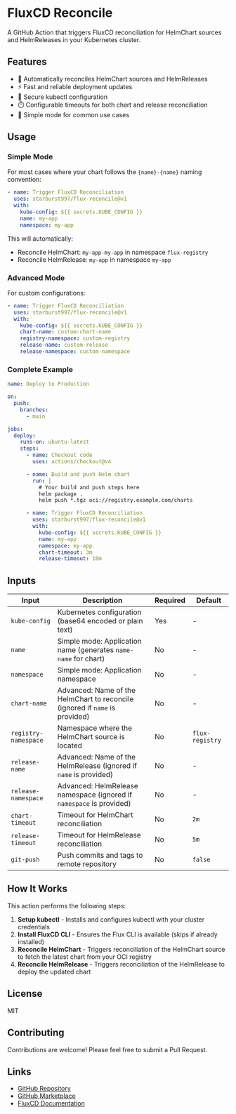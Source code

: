 # FluxCD Reconcile

A GitHub Action that triggers FluxCD reconciliation for HelmChart sources and HelmReleases in your Kubernetes cluster.

## Features

- 🔄 Automatically reconciles HelmChart sources and HelmReleases
- ⚡ Fast and reliable deployment updates
- 🔐 Secure kubectl configuration
- ⏱️ Configurable timeouts for both chart and release reconciliation
- 🎯 Simple mode for common use cases

## Usage

### Simple Mode

For most cases where your chart follows the `{name}-{name}` naming convention:

```yaml
- name: Trigger FluxCD Reconciliation
  uses: starburst997/flux-reconcile@v1
  with:
    kube-config: ${{ secrets.KUBE_CONFIG }}
    name: my-app
    namespace: my-app
```

This will automatically:

- Reconcile HelmChart: `my-app-my-app` in namespace `flux-registry`
- Reconcile HelmRelease: `my-app` in namespace `my-app`

### Advanced Mode

For custom configurations:

```yaml
- name: Trigger FluxCD Reconciliation
  uses: starburst997/flux-reconcile@v1
  with:
    kube-config: ${{ secrets.KUBE_CONFIG }}
    chart-name: custom-chart-name
    registry-namespace: custom-registry
    release-name: custom-release
    release-namespace: custom-namespace
```

### Complete Example

```yaml
name: Deploy to Production

on:
  push:
    branches:
      - main

jobs:
  deploy:
    runs-on: ubuntu-latest
    steps:
      - name: Checkout code
        uses: actions/checkout@v4

      - name: Build and push Helm chart
        run: |
          # Your build and push steps here
          helm package .
          helm push *.tgz oci://registry.example.com/charts

      - name: Trigger FluxCD Reconciliation
        uses: starburst997/flux-reconcile@v1
        with:
          kube-config: ${{ secrets.KUBE_CONFIG }}
          name: my-app
          namespace: my-app
          chart-timeout: 3m
          release-timeout: 10m
```

## Inputs

| Input                | Description                                                                  | Required | Default         |
| -------------------- | ---------------------------------------------------------------------------- | -------- | --------------- |
| `kube-config`        | Kubernetes configuration (base64 encoded or plain text)                      | Yes      | -               |
| `name`               | Simple mode: Application name (generates `name-name` for chart)              | No       | -               |
| `namespace`          | Simple mode: Application namespace                                           | No       | -               |
| `chart-name`         | Advanced: Name of the HelmChart to reconcile (ignored if `name` is provided) | No       | -               |
| `registry-namespace` | Namespace where the HelmChart source is located                              | No       | `flux-registry` |
| `release-name`       | Advanced: Name of the HelmRelease (ignored if `name` is provided)            | No       | -               |
| `release-namespace`  | Advanced: HelmRelease namespace (ignored if `namespace` is provided)         | No       | -               |
| `chart-timeout`      | Timeout for HelmChart reconciliation                                         | No       | `2m`            |
| `release-timeout`    | Timeout for HelmRelease reconciliation                                       | No       | `5m`            |
| `git-push`           | Push commits and tags to remote repository                                   | No       | `false`         |

## How It Works

This action performs the following steps:

1. **Setup kubectl** - Installs and configures kubectl with your cluster credentials
2. **Install FluxCD CLI** - Ensures the Flux CLI is available (skips if already installed)
3. **Reconcile HelmChart** - Triggers reconciliation of the HelmChart source to fetch the latest chart from your OCI registry
4. **Reconcile HelmRelease** - Triggers reconciliation of the HelmRelease to deploy the updated chart

## License

MIT

## Contributing

Contributions are welcome! Please feel free to submit a Pull Request.

## Links

- [GitHub Repository](https://github.com/starburst997/flux-reconcile)
- [GitHub Marketplace](https://github.com/marketplace/actions/fluxcd-reconcile)
- [FluxCD Documentation](https://fluxcd.io/)
